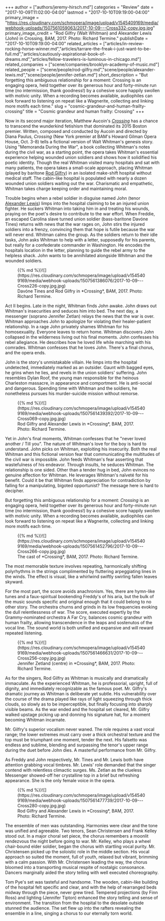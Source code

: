 +++
author = ["authors/jeremy-hirsch.md"]
categories = "Review"
date = "2017-10-09T11:02:00-04:00"
lastmod = "2017-10-10T09:19:00-04:00"
primary_image = "https://res.cloudinary.com/schmopera/image/upload/v1545409169/media/webhook-uploads/1507561059063/2017-10-09---Cross332-copy.jpg.jpg"
primary_image_credit = "Rod Gilfry (Walt Whitman) and Alexander Lewis (John) in Crossing, BAM, 2017. Photo: Richard Termine."
publishDate = "2017-10-10T09:19:00-04:00"
related_articles = ["articles/in-review-rocking-horse-winner.md","articles/tarrare-the-freak-i-just-want-to-be-full.md","articles/cautiously-aspirational-book-of-dreams.md","articles/fellow-travelers-is-luminous-in-chicago.md"]
related_companies = ["scene/companies/brooklyn-academy-of-music.md"]
related_people = ["scene/people/rod-gilfry.md","scene/people/alexander-lewis.md","scene/people/jennifer-zetlan.md"]
short_description = "But forgetting this ambiguous relationship for a moment: Crossing is an engaging opera, held together over its generous hour and forty-minute run time (no intermission, thank goodness!) by a cohesive score happily swollen with motivic unity. When a recording becomes available, audiophiles can look forward to listening on repeat like a Wagnerite, collecting and linking more motifs each time."
slug = "cosmic-grandeur-and-human-frailty-crossing"
title = "Cosmic grandeur and human frailty: Crossing"
+++

Now in its second major iteration, Matthew Aucoin's [*Crossing*](https://www.bam.org/opera/2017/crossing) has a chance to transcend the wunderkind fetishism that dominated its 2015 Boston premier. Written, composed and conducted by Aucoin and directed by Diana Paulus, *Crossing* (New York premier at BAM's Howard Gilman Opera House, Oct. 3-8) tells a fictional version of Walt Whitman's genesis story. Using "Memoranda During the War", a book collecting Whitman's notes during the civil war, as a starting point, the opera takes Whitman's essential experience helping wounded union soldiers and shows how it solidified his poetic identity. Though the real Whitman visited many hospitals and sat with many patients, the opera takes a small-scale approach, placing Whitman (played by baritone [Rod Gilfry](/scene/people/rod-gilfry/)) in an isolated make-shift hospital without medical staff. The cabin-like hospital is populated with nearly a dozen wounded union soldiers waiting out the war. Charismatic and empathetic, Whitman takes charge keeping order and maintaining moral.

Trouble begins when a rebel soldier in disguise named John (tenor [Alexander Lewis](/scene/people/alexander-lewis/)) limps into the hospital claiming to be an injured union fighter. He suckers Whitman into taking him in and treating his wounds, praying on the poet's desire to contribute to the war effort. When Freddie, an escaped Carolina slave turned union soldier (bass-baritone Davóne Tines) returns with news that the war rages on, John stirs the injured soldiers into a frenzy, convincing them that hope is futile because the war will never end. Whitman calms the group. As the soldiers return to their idle tasks, John asks Whitman to help with a letter, supposedly for his parents, but really for a confederate commander in Washington. He encodes the hospitals location in the letter, planning to guide the rebel army to the helpless shack. John wants to be annihilated alongside Whitman and the wounded soldiers.

<figure data-type="image">{{% md %}}![](https://res.cloudinary.com/schmopera/image/upload/v1545409169/media/webhook-uploads/1507561386076/2017-10-09---Cross226-copy.jpg.jpg)
<figcaption>Davóne Tines and Rod Gilfry in *Crossing*, BAM, 2017. Photo: Richard Termine.</figcaption>
</figure>

Act II begins. Late in the night, Whitman finds John awake. John draws out Whitman's insecurities and seduces him into bed. The next day, a messenger (soprano Jennifer Zetlan) relays the news that the war is over. Whitman approaches John to apologize for violating their healer-patient relationship. In a rage John privately shames Whitman for his homosexuality. Everyone leaves to return home. Whitman discovers John collapsed in the wilderness living out his final moments. John confesses his rebel allegiance. He describes how he loved life while marching with his comrades. Whitman confesses that he loves John. There's a final chorus, and the opera ends.

John is the story's unmistakable villain. He limps into the hospital undetected, immediately marked as an outsider. Gaunt with bagged eyes, he grins when he lies, and revels in the union soldiers' suffering. John resembles Dylan Roof, the young man responsible for the heinous Charleston massacre, in appearance and comportment. He is anti-social and dangerous. Spending time with Whitman and the soldiers, he nonetheless pursues his murder-suicide mission without remorse.

<figure data-type="image">{{% md %}}![](https://res.cloudinary.com/schmopera/image/upload/v1545409169/media/webhook-uploads/1507561439392/2017-10-09---Cross069-copy.jpg.jpg)
<figcaption>Rod Gilfry and Alexander Lewis in *Crossing*, BAM, 2017. Photo: Richard Termine.</figcaption>
</figure>

Yet in John's final moments, Whitman confesses that he "never loved another / Till you". The nature of Whitman's love for the boy is hard to understand. John picks on Whitman, exploiting his insecurity. Both the real Whitman and this fictional version fear that communicating the multitudes of the civil war is impossible. John feeds Whitman's fear asserting that wastefulness of his endeavor. Through insults, he seduces Whitman. The relationship is one sided. Other than a tender hug in bed, John evinces no genuine affection for Whitman. He leverages Whitman's naïveté for his benefit. Could it be that Whitman finds appreciation for contradiction by falling for a manipulating, bigoted opportunist? The message here is hard to decipher.

But forgetting this ambiguous relationship for a moment: *Crossing* is an engaging opera, held together over its generous hour and forty-minute run time (no intermission, thank goodness!) by a cohesive score happily swollen with motivic unity. When a recording becomes available, audiophiles can look forward to listening on repeat like a Wagnerite, collecting and linking more motifs each time. 

<figure data-type="image">{{% md %}}![](https://res.cloudinary.com/schmopera/image/upload/v1545409169/media/webhook-uploads/1507561452796/2017-10-09---Cross266-copy.jpg.jpg)
<figcaption>The cast of *Crossing*, BAM, 2017. Photo: Richard Termine.</figcaption>
</figure>

The most memorable texture involves repeating, harmonically shifting polyrhythms in the strings complimented by fluttering arpeggiating lines in the winds. The effect is visual, like a whirlwind swiftly swirling fallen leaves skyward.

For the most part, the score avoids anachronism. Yes, there are hymn-like tunes and a faux-spiritual bookending Freddy's of his aria, but the bulk of the music sounds specific and original enough that it could belong to no other story. The orchestra churns and grinds in its low frequencies evoking the dull relentlessness of war. The score, executed expertly by the Grammy-nominated orchestra A Far Cry, balances cosmic grandeur with human frailty, allowing transcendence in the leaps and sostenutos of the vocal line. The sound world is both unified and expansive and will reward repeated listening.

<figure data-type="image">{{% md %}}![](https://res.cloudinary.com/schmopera/image/upload/v1545409169/media/webhook-uploads/1507561466631/2017-10-09---Cross256-copy.jpg.jpg)
<figcaption>Jennifer Zetland (centre) in *Crossing*, BAM, 2017. Photo: Richard Termine.</figcaption>
</figure>

As for the singers, Rod Gilfry as Whitman is musically and dramatically immaculate. As the experienced Whitman, he is professorial, upright, full of dignity, and immediately recognizable as the famous poet. Mr. Gilfry's dramatic journey as Whitman is deliberate yet subtle. His vulnerability over the course of the drama played like rays of light squeezing through thick clouds, so slowly as to be imperceptible, but finally focusing into sharply visible beams. As the war ended and the hospital set cleared, Mr. Gilfry walked upstage picking up and donning his signature hat, for a moment becoming Whitman incarnate.

Mr. Gilfry's superior vocalism never waned. The role requires a vast vocal range; the lower extremes must carry over a thick orchestral texture and the top must be triumphant one moment, tender the next. His falsetto was endless and sublime, blending and surpassing the tenor's upper range during the duet before John dies. A masterful performance from Mr. Gilfry.

As Freddy and John respectively, Mr. Tines and Mr. Lewis both have attention grabbing vocal timbres. Mr. Lewis' role demanded that the singer contend with relentless climactic surges. Ms. Zetlan as the clueless Messenger showed-off her crystalline top in a brief but refreshing appearance. She is the only female voice in the opera.

<figure data-type="image">{{% md %}}![](https://res.cloudinary.com/schmopera/image/upload/v1545409169/media/webhook-uploads/1507561477739/2017-10-09---Cross280-copy.jpg.jpg)
<figcaption>Rod Gilfry and Alexander Lewis in *Crossing*, BAM, 2017. Photo: Richard Termine.</figcaption>
</figure>

The ensemble of men was outstanding. Harmonies were clear and the tone was unified and agreeable. Two tenors, Sean Christensen and Frank Kelley stood out. In a major choral set piece, the chorus remembers a moonlit rendezvous the night before going to war. Mr. Kelley, who plays a wheel chair-bound elder soldier, began the chorus with startling vocal purity. Mr. Christensen picked up the soloistic role in the middle section. His vocal approach so suited the moment, full of youth, relaxed but vibrant, brimming with a calm passion. With Mr. Christensen leading the way, the chorus bloomed into a transporting musical respite of nostalgic consonance. Dancers marginally aided the story telling with well executed choreography.

Tom Pye's set was tasteful and handsome. The wooden, cabin-like building of the hospital felt specific and clear, and with the help of rearranged beds midway through the piece, never grew tired. Tempered projections (by Finn Ross) and lighting (Jennifer Tipton) enhanced the story telling and sense of environment. The transition from the hospital to the desolate outside stunned the audience. The set flew up into the rafters revealing the ensemble in a line, singing a chorus to our eternally torn world. 
